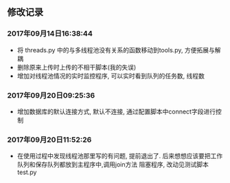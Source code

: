 ## 修改记录

### 2017年09月14日16:38:44 

* 将 threads.py 中的与多线程池没有关系的函数移动到tools.py, 方便拓展与解耦    
* 删除原来上传时上传的不相干脚本(我的失误)    
* 增加对线程池情况的实时监控程序, 可以实时看到队列的任务数, 线程数

### 2017年09月20日09:25:36

* 增加数据库的默认连接方式, 默认不连接, 通过配置脚本中connect字段进行控制   

### 2017年09月20日11:52:26

* 在使用过程中发现线程池那里写的有问题, 提前退出了. 后来想想应该要把工作队列和保存队列都放到主程序中,调用join方法
   阻塞程序, 改动见测试脚本test.py
